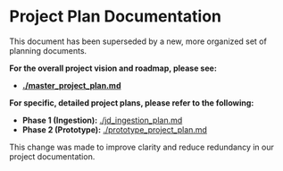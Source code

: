 # Project Plan Documentation

This document has been superseded by a new, more organized set of planning documents.

**For the overall project vision and roadmap, please see:**

- **[./master_project_plan.md](./master_project_plan.md)**

**For specific, detailed project plans, please refer to the following:**

- **Phase 1 (Ingestion):** [./jd_ingestion_plan.md](./jd_ingestion_plan.md)
- **Phase 2 (Prototype):** [./prototype_project_plan.md](./prototype_project_plan.md)

This change was made to improve clarity and reduce redundancy in our project documentation.